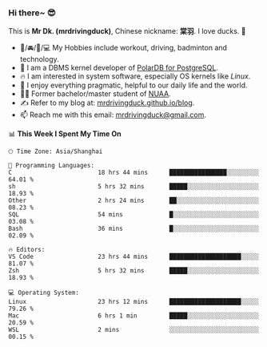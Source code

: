 ### Hi there~ 😎

This is **Mr Dk. (mrdrivingduck)**, Chinese nickname: **棠羽**. I love ducks. 🦆

- 💪/🚘/🏸/💻 My Hobbies include workout, driving, badminton and technology.
- 🍊 I am a DBMS kernel developer of [PolarDB for PostgreSQL](https://github.com/ApsaraDB/PolarDB-for-PostgreSQL).
- 🔥 I am interested in system software, especially OS kernels like *Linux*.
- 🔧 I enjoy everything pragmatic, helpful to our daily life and the world.
- 👨‍🎓 Former bachelor/master student of [NUAA](https://en.wikipedia.org/wiki/Nanjing_University_of_Aeronautics_and_Astronautics).
- ✍ Refer to my blog at: [mrdrivingduck.github.io/blog](https://mrdrivingduck.github.io/blog/).
- 📫 Reach me with this email: [mrdrivingduck@gmail.com](mailto:mrdrivingduck@gmail.com).

<!--START_SECTION:waka-->
📊 **This Week I Spent My Time On** 

```text
🕑︎ Time Zone: Asia/Shanghai

💬 Programming Languages: 
C                        18 hrs 44 mins      ████████████████░░░░░░░░░   64.01 % 
sh                       5 hrs 32 mins       █████░░░░░░░░░░░░░░░░░░░░   18.93 % 
Other                    2 hrs 24 mins       ██░░░░░░░░░░░░░░░░░░░░░░░   08.23 % 
SQL                      54 mins             █░░░░░░░░░░░░░░░░░░░░░░░░   03.08 % 
Bash                     36 mins             █░░░░░░░░░░░░░░░░░░░░░░░░   02.09 % 

🔥 Editors: 
VS Code                  23 hrs 44 mins      ████████████████████░░░░░   81.07 % 
Zsh                      5 hrs 32 mins       █████░░░░░░░░░░░░░░░░░░░░   18.93 % 

💻 Operating System: 
Linux                    23 hrs 12 mins      ████████████████████░░░░░   79.26 % 
Mac                      6 hrs 1 min         █████░░░░░░░░░░░░░░░░░░░░   20.59 % 
WSL                      2 mins              ░░░░░░░░░░░░░░░░░░░░░░░░░   00.15 % 
```


<!--END_SECTION:waka-->

<!-- ![Mr Dk.'s GitHub Stats](https://github-readme-stats.vercel.app/api?username=mrdrivingduck&count_private&show_icons=true&theme=buefy) -->

<!-- ![Most Used Languages](https://github-readme-stats.vercel.app/api/top-langs/?username=mrdrivingduck&exclude_repo=mips32-CPU,snort-tcp-socket&theme=buefy&layout=compact&langs_count=10) -->


<!--
**mrdrivingduck/mrdrivingduck** is a ✨ _special_ ✨ repository because its `README.md` (this file) appears on your GitHub profile.

Here are some ideas to get you started:

- 🔭 I’m currently working on ...
- 🌱 I’m currently learning ...
- 👯 I’m looking to collaborate on ...
- 🤔 I’m looking for help with ...
- 💬 Ask me about ...
- 📫 How to reach me: ...
- 😄 Pronouns: ...
- ⚡ Fun fact: ...
-->
